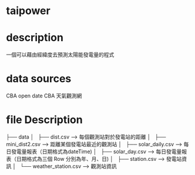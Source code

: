 # taipower 

# description
一個可以藉由經緯度去預測太陽能發電量的程式

# data sources
CBA open date
CBA 天氣觀測網

# file Description

├── data
│   ├── dist.csv --> 每個觀測站對於發電站的距離
│   ├── mini_dist2.csv --> 距離某個發電站最近的觀測站
│   ├── solar_daily.csv --> 每日發電量報表（日期格式為dateTime)
│   ├── solar_day.csv --> 每日發電量報表（日期格式為三個 Row 分別為年、月、日)
│   ├── station.csv --> 發電站資訊
│   └── weather_station.csv --> 觀測站資訊
